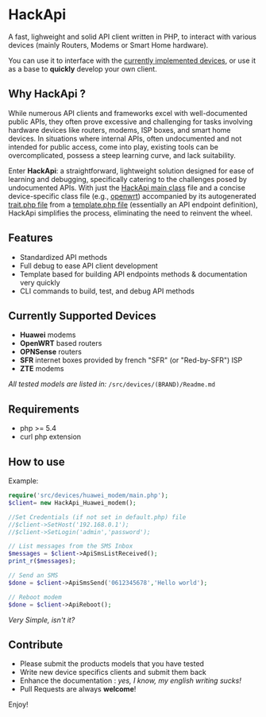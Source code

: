# HackApi

A fast, lighweight  and solid API client written in PHP, to interact with various devices (mainly Routers, Modems or Smart Home hardware). 

You can use it to interface with the [currently implemented devices](src/devices/), or use it as a base to **quickly** develop your own client.


## Why HackApi ?

While numerous API clients and frameworks excel with well-documented public APIs, they often prove excessive and challenging for tasks involving hardware devices like routers, modems, ISP boxes, and smart home devices. In situations where internal APIs, often undocumented and not intended for public access, come into play, existing tools can be overcomplicated, possess a steep learning curve, and lack suitability.

Enter **HackApi**: a straightforward, lightweight solution designed for ease of learning and debugging, specifically catering to the challenges posed by undocumented APIs. With just the [HackApi main class](src/HackApi.php) file and a concise device-specific class file (e.g., [openwrt](src/devices/openwrt/main.php)) accompanied by its autogenerated [trait.php file](src/devices/openwrt/trait.php) from a [template.php file](src/devices/openwrt.php) (essentially an API endpoint definition), HackApi simplifies the process, eliminating the need to reinvent the wheel.

## Features

- Standardized API methods
- Full debug to ease API client development
- Template based for building API endpoints methods & documentation very quickly
- CLI commands to build, test, and debug API methods

## Currently Supported Devices

- **Huawei** modems
- **OpenWRT** based routers
- **OPNSense** routers
- **SFR** internet boxes provided by french "SFR" (or "Red-by-SFR") ISP
- **ZTE** modems

*All tested models are listed in:* `/src/devices/(BRAND)/Readme.md`


## Requirements

- php >= 5.4
- curl php extension


## How to use

Example:

```php
require('src/devices/huawei_modem/main.php');
$client= new HackApi_Huawei_modem();

//Set Credentials (if not set in default.php) file
//$client->SetHost('192.168.0.1');
//$client->SetLogin('admin','password');

// List messages from the SMS Inbox
$messages = $client->ApiSmsListReceived();
print_r($messages);

// Send an SMS
$done = $client->ApiSmsSend('0612345678','Hello world');

// Reboot modem
$done = $client->ApiReboot();
```

*Very Simple, isn't it?*


## Contribute

- Please submit the products models that you have tested
- Write new device specifics clients and submit them back
- Enhance the documentation : *yes, I know, my english writing sucks!*
- Pull Requests are always **welcome**!

Enjoy!
